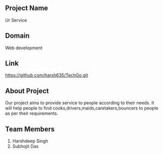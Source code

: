 ## Project Name
Ur Service

## Domain
Web development

## Link
https://github.com/harsh635/TechGo.git

## About Project
Our project aims to provide service to people according to their needs.
It will help people to find cooks,drivers,maids,caretakers,bouncers to people as per their requirements.

## Team Members

 1. Harshdeep Singh
 2. Subhojit Das
